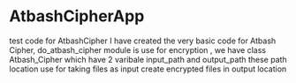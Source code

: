 # AtbashCipherApp
test code for AtbashCipher
I have created the very basic code for Atbash Cipher, 
do_atbash_cipher module is use for encryption , we have class Atbash_Cipher which have 2 varibale input_path and output_path these path location use for taking files as input create encrypted files in output location
